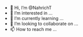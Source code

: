 - 👋 Hi, I’m @NahrichT
- 👀 I’m interested in ...
- 🌱 I’m currently learning ...
- 💞️ I’m looking to collaborate on ...
- 📫 How to reach me ...

<!---
NahrichT/NahrichT is a ✨ special ✨ repository because its `README.md` (this file) appears on your GitHub profile.
You can click the Preview link to take a look at your changes.
--->
